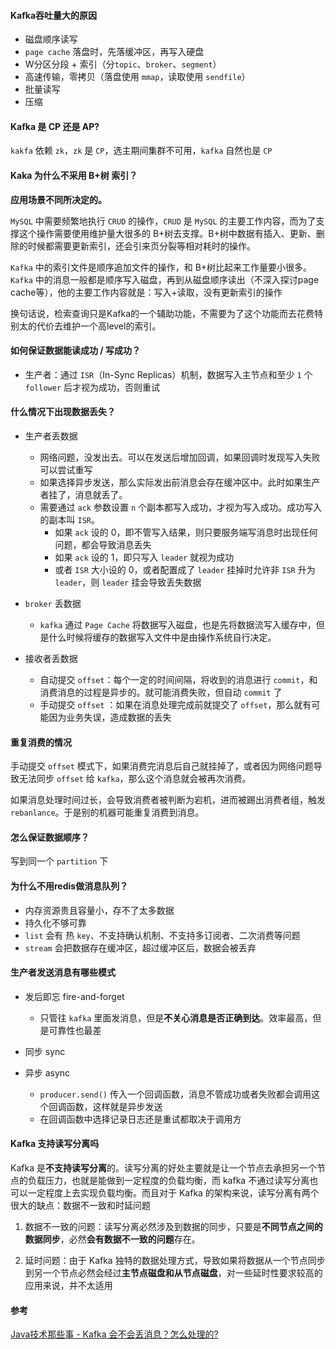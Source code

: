 #### Kafka吞吐量大的原因

- 磁盘顺序读写
- `page cache` 落盘时，先落缓冲区，再写入硬盘
- W分区分段 + 索引（分`topic`、`broker`、`segment`）
- 高速传输，零拷贝（落盘使用 `mmap`，读取使用 `sendfile`）
- 批量读写
- 压缩





#### Kafka 是 CP 还是 AP?

`kakfa` 依赖 `zk`，`zk` 是 `CP`，选主期间集群不可用，`kafka` 自然也是 `CP`





#### Kaka 为什么不采用 B+树 索引？

**应用场景不同所决定的。**

`MySQL` 中需要频繁地执行 `CRUD` 的操作，`CRUD` 是 `MySQL` 的主要工作内容，而为了支撑这个操作需要使用维护量大很多的 B+树去支撑。B+树中数据有插入、更新、删除的时候都需要更新索引，还会引来页分裂等相对耗时的操作。

`Kafka` 中的索引文件是顺序追加文件的操作，和 B+树比起来工作量要小很多。`Kafka` 中的消息一般都是顺序写入磁盘，再到从磁盘顺序读出（不深入探讨page cache等），他的主要工作内容就是：写入+读取，没有更新索引的操作

换句话说，检索查询只是Kafka的一个辅助功能，不需要为了这个功能而去花费特别太的代价去维护一个高level的索引。





#### 如何保证数据能读成功 / 写成功？

- 生产者：通过 `ISR`（In-Sync Replicas）机制，数据写入主节点和至少 `1` 个 `follower` 后才视为成功，否则重试





#### 什么情况下出现数据丢失？

- 生产者丢数据
  - 网络问题，没发出去。可以在发送后增加回调，如果回调时发现写入失败可以尝试重写
  - 如果选择异步发送，那么实际发出前消息会存在缓冲区中。此时如果生产者挂了，消息就丢了。
  - 需要通过 `ack` 参数设置 `n` 个副本都写入成功，才视为写入成功。成功写入的副本叫 `ISR`。
    - 如果 `ack` 设的 0，即不管写入结果，则只要服务端写消息时出现任何问题，都会导致消息丢失
    - 如果 `ack` 设的 1，即只写入 `leader` 就视为成功
    - 或者 `ISR` 大小设的 0，或者配置成了 `leader` 挂掉时允许非 `ISR` 升为 `leader`，则 `leader` 挂会导致丢失数据

- `broker` 丢数据
  
  - `kafka` 通过 `Page Cache` 将数据写入磁盘，也是先将数据流写入缓存中，但是什么时候将缓存的数据写入文件中是由操作系统自行决定。
- 接收者丢数据

  - 自动提交 `offset`：每个一定的时间间隔，将收到的消息进行 `commit`，和消费消息的过程是异步的。就可能消费失败，但自动 `commit` 了
  - 手动提交 `offset` ：如果在消息处理完成前就提交了 `offset`，那么就有可能因为业务失误，造成数据的丢失





#### 重复消费的情况

手动提交 `offset` 模式下，如果消费完消息后自己就挂掉了，或者因为网络问题导致无法同步 `offset` 给 `kafka`，那么这个消息就会被再次消费。

如果消息处理时间过长，会导致消费者被判断为宕机，进而被踢出消费者组，触发 `rebanlance`。于是别的机器可能重复消费到消息。





#### 怎么保证数据顺序？

写到同一个 `partition` 下





#### 为什么不用redis做消息队列？

- 内存资源贵且容量小，存不了太多数据
- 持久化不够可靠
- `list` 会有 热 `key`、不支持确认机制、不支持多订阅者、二次消费等问题
- `stream` 会把数据存在缓冲区，超过缓冲区后，数据会被丢弃






#### 生产者发送消息有哪些模式

- 发后即忘 fire-and-forget
  - 只管往 `kafka` 里面发消息，但是**不关心消息是否正确到达**。效率最高，但是可靠性也最差

- 同步 sync

- 异步 async
  - `producer.send()` 传入一个回调函数，消息不管成功或者失败都会调用这个回调函数，这样就是异步发送
  - 在回调函数中选择记录日志还是重试都取决于调用方






#### Kafka 支持读写分离吗

Kafka 是**不支持读写分离**的。读写分离的好处主要就是让一个节点去承担另一个节点的负载压力，也就是能做到一定程度的负载均衡，而 kafka 不通过读写分离也可以一定程度上去实现负载均衡。而且对于 Kafka 的架构来说，读写分离有两个很大的缺点：数据不一致和时延问题

1. 数据不一致的问题：读写分离必然涉及到数据的同步，只要是**不同节点之间的数据同步**，必然**会有数据不一致的问题**存在。

2. 延时问题：由于 Kafka 独特的数据处理方式，导致如果将数据从一个节点同步到另一个节点必然会经过**主节点磁盘和从节点磁盘**，对一些延时性要求较高的应用来说，并不太适用





#### 参考

[Java技术那些事 - Kafka 会不会丢消息？怎么处理的?](https://zhuanlan.zhihu.com/p/307480336)
